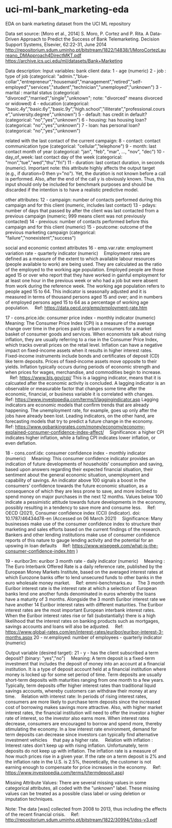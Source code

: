 # uci-ml-bank_marketing-eda
EDA on bank marketing dataset from the UCI ML repository

Data set source:
[Moro et al., 2014] S. Moro, P. Cortez and P. Rita. A Data-Driven Approach to Predict the Success of Bank Telemarketing. Decision Support Systems, Elsevier, 62:22-31, June 2014
http://repositorium.sdum.uminho.pt/bitstream/1822/14838/1/MoroCortezLaureano_DMApproach4DirectMKT.pdf
https://archive.ics.uci.edu/ml/datasets/Bank+Marketing

Data description:
Input variables:
bank client data:
1 - age (numeric)
2 - job : type of job (categorical: "admin.","blue-collar","entrepreneur","housemaid","management","retired","self-employed","services","student","technician","unemployed","unknown")
3 - marital : marital status (categorical: "divorced","married","single","unknown"; note: "divorced" means divorced or widowed)
4 - education (categorical: "basic.4y","basic.6y","basic.9y","high.school","illiterate","professional.course","university.degree","unknown")
5 - default: has credit in default? (categorical: "no","yes","unknown")
6 - housing: has housing loan? (categorical: "no","yes","unknown")
7 - loan: has personal loan? (categorical: "no","yes","unknown")

related with the last contact of the current campaign:
8 - contact: contact communication type (categorical: "cellular","telephone")
9 - month: last contact month of year (categorical: "jan", "feb", "mar", ..., "nov", "dec")
10 - day_of_week: last contact day of the week (categorical: "mon","tue","wed","thu","fri")
11 - duration: last contact duration, in seconds (numeric). Important note: this attribute highly affects the output target (e.g., if duration=0 then y="no"). Yet, the duration is not known before a call is performed. Also, after the end of the call y is obviously known. Thus, this input should only be included for benchmark purposes and should be discarded if the intention is to have a realistic predictive model.

other attributes:
12 - campaign: number of contacts performed during this campaign and for this client (numeric, includes last contact)
13 - pdays: number of days that passed by after the client was last contacted from a previous campaign (numeric; 999 means client was not previously contacted)
14 - previous: number of contacts performed before this campaign and for this client (numeric)
15 - poutcome: outcome of the previous marketing campaign (categorical: "failure","nonexistent","success")

social and economic context attributes
16 - emp.var.rate: employment variation rate - quarterly indicator (numeric)
 Employment rates are defined as a measure of the extent to which available labour resources (people available to work) are being used. They are calculated as the ratio of the employed to the working age population. Employed people are those aged 15 or over who report that they have worked in gainful employment for at least one hour in the previous week or who had a job but were absent from work during the reference week. The working age population refers to people aged 15 to 64. This indicator is seasonally adjusted and it is measured in terms of thousand persons aged 15 and over; and in numbers of employed persons aged 15 to 64 as a percentage of working age population.
 Ref: https://data.oecd.org/emp/employment-rate.htm

17 - cons.price.idx: consumer price index - monthly indicator (numeric)
 Meaning: The Consumer Price Index (CPI) is a measure of the average change over time in the prices paid by urban consumers for a market basket of consumer goods and services. When economists talk about rising inflation, they are usually referring to a rise in the Consumer Price Index, which tracks overall prices on the retail level.
Inflation can have a negative impact on fixed-income assets when it results in higher interest rates. Fixed-income instruments include bonds and certificates of deposit (CD) like term deposits. Prices of fixed-income assets move opposite to their yields. Inflation typically occurs during periods of economic strength and when prices for wages, merchandise, and commodities begin to increase.
 Ref: https://www.bls.gov/cpi/
This is a lagging indicator, means that it is calcuated after the economic activity is concluded. A lagging indicator is an observable or measurable factor that changes some time after the economic, financial, or business variable it is correlated with changes.
 Ref: https://www.investopedia.com/terms/l/laggingindicator.asp
Lagging indicators are economic models that confirm trends that are already happening. The unemployment rate, for example, goes up only after the jobs have already been lost. Leading indicators, on the other hand, are forecasting models that try to predict a future change in the economy.
 Ref: https://www.gobankingrates.com/money/economy/economy-explained-consumer-confidence-index-affect/
 Significance: a higher CPI indicates higher inflation, while a falling CPI indicates lower inflation, or even deflation.

18 - cons.conf.idx: consumer confidence index - monthly indicator (numeric)
 Meaning: This consumer confidence indicator provides an indication of future developments of households' consumption and saving, based upon answers regarding their expected financial situation, their sentiment about the general economic situation, unemployment and capability of savings. An indicator above 100 signals a boost in the consumers’ confidence towards the future economic situation, as a consequence of which they are less prone to save, and more inclined to spend money on major purchases in the next 12 months. Values below 100 indicate a pessimistic attitude towards future developments in the economy, possibly resulting in a tendency to save more and consume less.
 Ref: OECD (2021), Consumer confidence index (CCI) (indicator). doi: 10.1787/46434d78-en (Accessed on 06 March 2021)
 Significance: Many businesses make use of the consumer confidence index to structure their marketing and sales efforts based on the current findings of the research. Bankers and other lending institutions make use of consumer confidence reports of this nature to gauge lending activity and the potential for an upswing in loan defaults
 Ref: https://www.wisegeek.com/what-is-the-consumer-confidence-index.htm )

19 - euribor3m: euribor 3 month rate - daily indicator (numeric)
 Meaning : The Euro Interbank Offered Rate is a daily reference rate, published by the European Money Markets Institute, based on the averaged interest rates at which Eurozone banks offer to lend unsecured funds to other banks in the euro wholesale money market.
 Ref: emmi-benchmarks.eu
 The 3 month Euribor interest rate is the interest rate at which a selection of European banks lend one another funds denominated in euros whereby the loans have a maturity of 3 months. Alongside the 3 month Euribor interest rate we have another 14 Euribor interest rates with different maturities. The Euribor interest rates are the most important European interbank interest rates. When the Euribor interest rates rise or fall (substantially) there is a high likelihood that the interest rates on banking products such as mortgages, savings accounts and loans will also be adjusted.
 Ref: https://www.global-rates.com/en/interest-rates/euribor/euribor-interest-3-months.aspx
20 - nr.employed: number of employees - quarterly indicator (numeric)

Output variable (desired target):
21 - y - has the client subscribed a term deposit? (binary: "yes","no")
 Meaning: A term deposit is a fixed-term investment that includes the deposit of money into an account at a financial institution. It is a type of deposit account held at a financial institution where money is locked up for some set period of time. Term deposits are usually short-term deposits with maturities ranging from one month to a few years. Typically, term deposits offer higher interest rates than traditional liquid savings accounts, whereby customers can withdraw their money at any time.
 Relation with interest rate: In periods of rising interest rates, consumers are more likely to purchase term deposits since the increased cost of borrowing makes savings more attractive. Also, with higher market interest rates, the financial institution will need to offer the investor a higher rate of interest, so the investor also earns more.
When interest rates decrease, consumers are encouraged to borrow and spend more, thereby stimulating the economy. In a low interest rate environment, demand for term deposits can decrease since investors can typically find alternative investment vehicles  that pay a higher rate.
 Relation with inflation : Interest rates don't keep up with rising inflation. Unfortunately, term deposits do not keep up with inflation. The inflation rate is a measure of how much prices rise in a given year. If the rate on a term deposit is 2% and the inflation rate in the U.S. is 2.5%, theoretically, the customer is not earning enough to compensate for price increases in the economy.
 Ref: https://www.investopedia.com/terms/t/termdeposit.asp)

Missing Attribute Values: There are several missing values in some categorical attributes, all coded with the "unknown" label. These missing values can be treated as a possible class label or using deletion or imputation techniques.

Note: The data [was] collected from 2008 to 2013, thus including the effects of the recent financial crisis.
 Ref: http://repositorium.sdum.uminho.pt/bitstream/1822/30994/1/dss-v3.pdf
